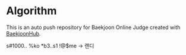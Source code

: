 # Algorithm
This is an auto push repository for Baekjoon Online Judge created with [BaekjoonHub](https://github.com/BaekjoonHub/BaekjoonHub).

s#1000.. %ko *b3..s1 !@$me -> 랜디
